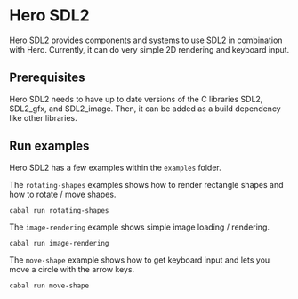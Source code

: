 # Hero SDL2

Hero SDL2 provides components and systems to use SDL2 in combination with Hero. Currently, it can do very simple 2D rendering and keyboard input.

## Prerequisites

Hero SDL2 needs to have up to date versions of the C libraries SDL2, SDL2_gfx, and SDL2_image. Then, it can be added as a build dependency
like other libraries.

## Run examples

Hero SDL2 has a few examples within the `examples` folder.

The `rotating-shapes` examples shows how to render rectangle shapes and how to rotate / move shapes.

```
cabal run rotating-shapes
```

The `image-rendering` example shows simple image loading / rendering. 
```
cabal run image-rendering
```

The `move-shape` example shows how to get keyboard input and lets you move a circle with the arrow keys. 
```
cabal run move-shape
```




